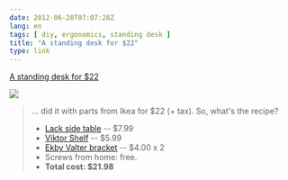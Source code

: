 ```yaml
---
date: 2012-06-20T07:07:28Z
lang: en
tags: [ diy, ergonomics, standing desk ]
title: "A standing desk for $22"
type: link
---
```


[A standing desk for $22](http://iamnotaprogrammer.com/Ikea-Standing-desk-for-22-dollars.html)

![](http://farm8.staticflickr.com/7233/7403109502_8d729dba58_b.jpg)

> ... did it with parts from Ikea for \$22 (+ tax). So, what's the
> recipe?
>
> -   [Lack side
>     table](http://www.ikea.com/us/en/catalog/products/20011413/#/20011408)
>     -- \$7.99
> -   [Viktor
>     Shelf](http://www.ikea.com/us/en/catalog/products/20167961/) --
>     \$5.99
> -   [Ekby Valter
>     bracket](http://www.ikea.com/us/en/catalog/products/56696109/#/80167473)
>     -- \$4.00 x 2
> -   Screws from home: free.
> -   **Total cost: \$21.98**

